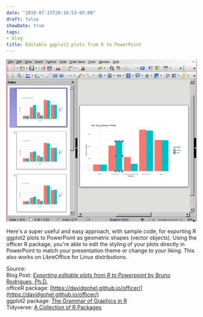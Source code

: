 ```yaml
---
date: "2019-07-13T20:18:53-05:00"
draft: false
showDate: true
tags:
- blog
title: Editable ggplot2 plots from R to PowerPoint
---
```


![](https://raw.githubusercontent.com/JavOrraca/Home/gh-pages/assets/img/editable_plots.png)

Here's a super useful and easy approach, with sample code, for exporting R ggplot2 plots to PowerPoint as geometric shapes (vector objects). Using the officer R package, you're able to edit the styling of your plots directly in PowerPoint to match your presentation theme or change to your liking. This also works on LibreOffice for Linux distributions.

Source:
<br/>Blog Post: [_Exporting editable plots from R to Powerpoint_ by Bruno Rodrigues, Ph.D.](https://www.brodrigues.co/blog/2018-10-05-ggplot2_purrr_officer/)
<br/>officeR package: [https://davidgohel.github.io/officer/](https://davidgohel.github.io/officer/)
<br/>ggplot2 package: [The Grammar of Graphics in R](https://ggplot2.tidyverse.org/)
<br/>Tidyverse: [A Collection of R Packages](https://www.tidyverse.org/)